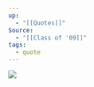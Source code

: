 ```yaml
---
up:
  - "[[Quotes]]"
Source:
  - "[[Class of '09]]"
tags:
  - quote
---
```


![](https://i.imgur.com/e47mRZw.jpeg)
